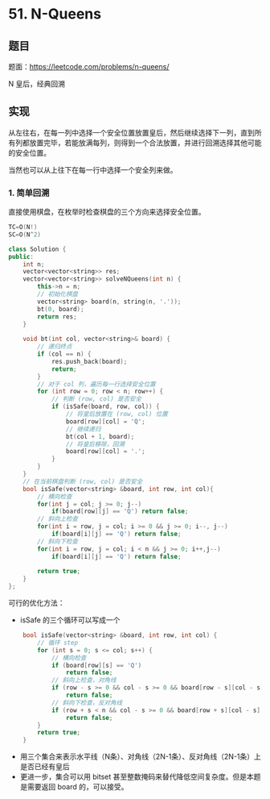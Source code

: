# 51. N-Queens

## 题目

题面：https://leetcode.com/problems/n-queens/

N 皇后，经典回溯

## 实现

从左往右，在每一列中选择一个安全位置放置皇后，然后继续选择下一列，直到所有列都放置完毕，若能放满每列，则得到一个合法放置，并进行回溯选择其他可能的安全位置。

当然也可以从上往下在每一行中选择一个安全列来做。

### 1. 简单回溯

直接使用棋盘，在枚举时检查棋盘的三个方向来选择安全位置。

``` c++
TC=O(N!)
SC=O(N^2)

class Solution {
public:
    int n;
    vector<vector<string>> res;
    vector<vector<string>> solveNQueens(int n) {
        this->n = n;
        // 初始化棋盘
        vector<string> board(n, string(n, '.'));
        bt(0, board);
        return res;
    }
    
    void bt(int col, vector<string>& board) {
        // 递归终点
        if (col == n) {
            res.push_back(board);
            return;
        }
        // 对于 col 列，遍历每一行选择安全位置
        for (int row = 0; row < n; row++) {
            // 判断 (row, col) 是否安全
            if (isSafe(board, row, col)) {
                // 将皇后放置在 (row, col) 位置
                board[row][col] = 'Q';
                // 继续递归
                bt(col + 1, board);
                // 将皇后移除，回溯
                board[row][col] = '.';
            }
        }
    }
    // 在当前棋盘判断 (row, col) 是否安全
    bool isSafe(vector<string> &board, int row, int col){
        // 横向检查
        for(int j = col; j >= 0; j--)
            if(board[row][j] == 'Q') return false;
        // 斜向上检查
        for(int i = row, j = col; i >= 0 && j >= 0; i--, j--)
            if(board[i][j] == 'Q') return false;
        // 斜向下检查
        for(int i = row, j = col; i < n && j >= 0; i++,j--)
            if(board[i][j] == 'Q') return false;
        
        return true;
    }
};
```

可行的优化方法：
* isSafe 的三个循环可以写成一个
``` c++
    bool isSafe(vector<string> &board, int row, int col) {
        // 循环 step
        for (int s = 0; s <= col; s++) {
            // 横向检查
            if (board[row][s] == 'Q') 
                return false;
            // 斜向上检查，对角线
            if (row - s >= 0 && col - s >= 0 && board[row - s][col - s] == 'Q')
                return false;
            // 斜向下检查，反对角线
            if (row + s < n && col - s >= 0 && board[row + s][col - s] == 'Q') 
                return false;
        }
        return true;
    }
```
* 用三个集合来表示水平线（N条）、对角线（2N-1条）、反对角线（2N-1条）上是否已经有皇后
* 更进一步，集合可以用 bitset 甚至整数掩码来替代降低空间复杂度。但是本题是需要返回 board 的，可以接受。
